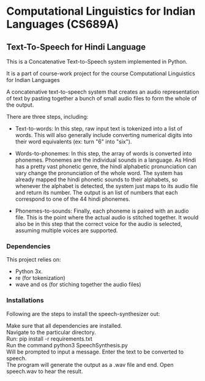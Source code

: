 # Computational Linguistics for Indian Languages (CS689A)

## Text-To-Speech for Hindi Language 
This is a Concatenative Text-to-Speech system implemented in Python.<br>

It is a part of course-work project for the course Computational Linguistics for Indian Languages<br>

A concatenative text-to-speech system that creates an audio representation of text by pasting together a bunch of small audio files to form the whole of the output.<br>

There are three steps, including:<br>

+  Text-to-words: In this step, raw input text is tokenized into a list of words. This will also generally include converting numerical digits into their word equivalents (ex: turn "6" into "six").<br>

+  Words-to-phonemes: In this step, the array of words is converted into phonemes. Phonemes are the individual sounds in a language. As Hindi has a pretty vast phonetic genre, the hindi alphabetic pronunciation can vary change the pronunciation of the whole word. The system has already mapped the hindi phonetic sounds to their alphabets, so whenever the alphabet is detected, the system just maps to its audio file and return its number. The output is an list of numbers that each correspond to one of the 44 hindi phonemes.<br>

+  Phonemes-to-sounds: Finally, each phoneme is paired with an audio file. This is the point where the actual audio is stitched together. It would also be in this step that the correct voice for the audio is selected, assuming multiple voices are supported.<br>

### Dependencies 
This project relies on:<br>

+ Python 3x.
+ re (for tokenization)
+ wave and os (for stiching together the audio files)
  
### Installations
Following are the steps to install the speech-synthesizer out:<br>

Make sure that all dependencies are installed.<br>
Navigate to the particular directory.<br>
Run: pip install -r requirements.txt<br>
Run the command python3 SpeechSynthesis.py<br>
Will be prompted to input a message. Enter the text to be converted to speech.<br>
The program will generate the output as a .wav file and end. Open speech.wav to hear the result.<br>
